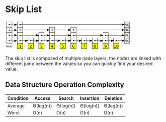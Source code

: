 # Skip List

![Skip List](assets1.png)  

The skip list is composed of multiple node layers, the nodes are linked with different jump between the values so you can quickly find your desired value.  

## Data Structure Operation Complexity  

| Condition | Access | Search | Insertion | Deletion |
| --------- | ------ | ------ | --------- | -------- |  
| Average   | Θ(log(n))   | Θ(log(n))   | Θ(log(n))      | Θ(log(n))     |
| Worst     | O(n)   | O(n)   | O(n)      | O(n)     |
